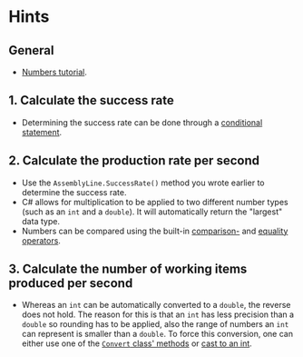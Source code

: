 # Hints

## General

- [Numbers tutorial][numbers].

## 1. Calculate the success rate

- Determining the success rate can be done through a [conditional statement][if-statement].

## 2. Calculate the production rate per second

- Use the `AssemblyLine.SuccessRate()` method you wrote earlier to determine the success rate.
- C# allows for multiplication to be applied to two different number types (such as an `int` and a `double`). It will automatically return the "largest" data type.
- Numbers can be compared using the built-in [comparison-][comparison-operators] and [equality operators][equality-operators].

## 3. Calculate the number of working items produced per second

- Whereas an `int` can be automatically converted to a `double`, the reverse does not hold. The reason for this is that an `int` has less precision than a `double` so rounding has to be applied, also the range of numbers an `int` can represent is smaller than a `double`. To force this conversion, one can either use one of the [`Convert` class' methods][convert-class] or [cast to an int][cast-int].

[convert-class]: https://docs.microsoft.com/en-us/dotnet/api/system.convert?view=netcore-3.1#examples
[cast-int]: https://www.dotnetperls.com/cast-int
[numbers]: https://docs.microsoft.com/en-us/dotnet/csharp/tutorials/intro-to-csharp/numbers-in-csharp-local
[if-statement]: https://csharp.net-tutorials.com/control-structures/if-statement/
[comparison-operators]: https://docs.microsoft.com/en-us/dotnet/csharp/language-reference/operators/comparison-operators
[equality-operators]: https://docs.microsoft.com/en-us/dotnet/csharp/language-reference/operators/equality-operators